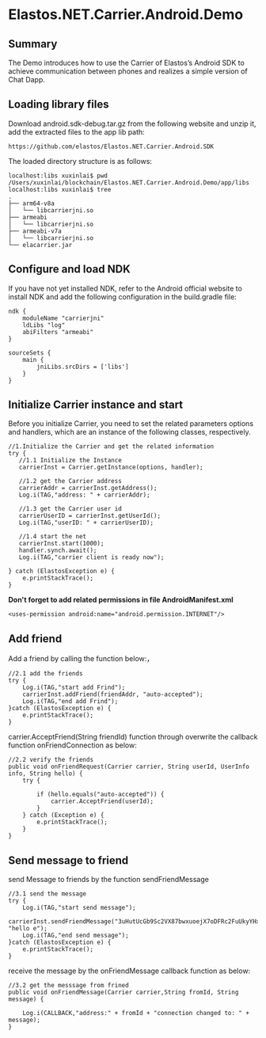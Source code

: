 # Elastos.NET.Carrier.Android.Demo
## Summary

The Demo introduces how to use the Carrier of Elastos’s Android SDK to achieve communication 
between phones and realizes a simple version of Chat Dapp.

## Loading library files
Download android.sdk-debug.tar.gz from the following website and unzip it, 
add the extracted files to the app lib path:
```
https://github.com/elastos/Elastos.NET.Carrier.Android.SDK
```

The loaded directory structure is as follows:
```
localhost:libs xuxinlai$ pwd
/Users/xuxinlai/blockchain/Elastos.NET.Carrier.Android.Demo/app/libs
localhost:libs xuxinlai$ tree
.
├── arm64-v8a
│   └── libcarrierjni.so
├── armeabi
│   └── libcarrierjni.so
├── armeabi-v7a
│   └── libcarrierjni.so
└── elacarrier.jar
```

## Configure and load NDK

If you have not yet installed NDK, refer to the Android official website to install NDK 
and add the following configuration in the build.gradle file:


```
ndk {
    moduleName "carrierjni"
    ldLibs "log"
    abiFilters "armeabi"
}

sourceSets {
    main {
        jniLibs.srcDirs = ['libs']
    }
}
```

## Initialize Carrier instance and start 
Before you initialize Carrier, you need to set the related parameters options and handlers, 
which are an instance of the following classes, respectively.

```
//1.Initialize the Carrier and get the related information
try {
   //1.1 Initialize the Instance
   carrierInst = Carrier.getInstance(options, handler);

   //1.2 get the Carrier address
   carrierAddr = carrierInst.getAddress();
   Log.i(TAG,"address: " + carrierAddr);

   //1.3 get the Carrier user id
   carrierUserID = carrierInst.getUserId();
   Log.i(TAG,"userID: " + carrierUserID);

   //1.4 start the net 
   carrierInst.start(1000);
   handler.synch.await();
   Log.i(TAG,"carrier client is ready now");

} catch (ElastosException e) {
    e.printStackTrace();
}
```

**Don't forget to add related permissions in file AndroidManifest.xml**


```
<uses-permission android:name="android.permission.INTERNET"/>
```

## Add friend

Add a friend by calling the function below:，
```
//2.1 add the friends
try {
    Log.i(TAG,"start add Frind");
    carrierInst.addFriend(friendAddr, "auto-accepted");
    Log.i(TAG,"end add Frind");
}catch (ElastosException e) {
    e.printStackTrace();
}
```

carrier.AcceptFriend(String friendId) function through overwrite the callback function 
onFriendConnection as below:
```
//2.2 verify the friends
public void onFriendRequest(Carrier carrier, String userId, UserInfo info, String hello) {
    try {

        if (hello.equals("auto-accepted")) {
            carrier.AcceptFriend(userId);
        }
    } catch (Exception e) {
        e.printStackTrace();
    }
}
```

## Send message to friend
send Message to friends by the function sendFriendMessage
```
//3.1 send the message 
try {
    Log.i(TAG,"start send message");
    carrierInst.sendFriendMessage("3uHutUcGb9Sc2VX87bwxuoejX7oDFRc2FuUkyYHxbNpG", "hello e");
    Log.i(TAG,"end send message");
}catch (ElastosException e) {
    e.printStackTrace();
}
```

receive the message by the onFriendMessage callback function as below:
```
//3.2 get the messsage from frined
public void onFriendMessage(Carrier carrier,String fromId, String message) {

    Log.i(CALLBACK,"address:" + fromId + "connection changed to: " + message);
}        
```
        
